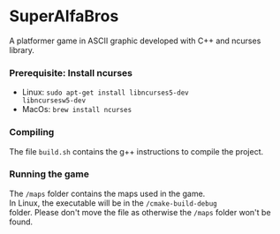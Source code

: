 # SuperAlfaBros
A platformer game in ASCII graphic developed with C++ and ncurses library. 

### Prerequisite: Install ncurses
- Linux: <code>sudo apt-get install libncurses5-dev libncursesw5-dev</code><br>
- MacOs: <code>brew install ncurses</code>

### Compiling
The file <code>build.sh</code> contains the g++ instructions to compile the project.

### Running the game
The <code>/maps</code> folder contains the maps used in the game. <br>
In Linux, the executable will be in the <code>/cmake-build-debug</code><br> folder. Please don't move the file as otherwise the <code>/maps</code> folder won't be found.
